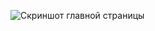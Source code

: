 ![Скриншот главной страницы](https://github.com/user-attachments/assets/f2b106e2-c03e-4e03-b894-08c2f4258321)
